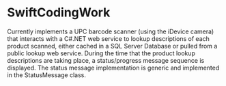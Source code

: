 # SwiftCodingWork
Currently implements a UPC barcode scanner (using the iDevice camera) that interacts with a C#.NET web service
to lookup descriptions of each product scanned, either cached in a SQL Server Database or pulled from a public lookup web service.  During the time that the product lookup descriptions are taking place, a status/progress message sequence is displayed.  The status message implementation is generic and implemented in the StatusMessage class.
